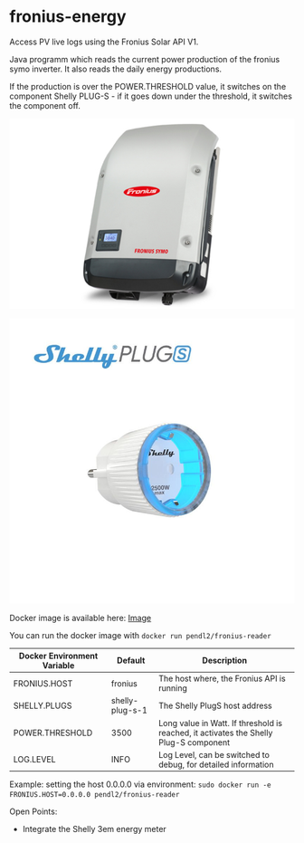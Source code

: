 # fronius-energy

Access PV live logs using the Fronius Solar API V1.

Java programm which reads the current power production of the fronius symo inverter. It also reads the daily energy productions.

If the production is over the POWER.THRESHOLD value, it switches on the component Shelly PLUG-S - if it goes down under the threshold, it switches the component off.

![Fonius Inverter](symo.jpg)

![Shelly Plug-S](shelly-plug-s.jpg)

Docker image is available here: [Image](https://hub.docker.com/repository/docker/pendl2/fronius-reader)

You can run the docker image with `docker run pendl2/fronius-reader`

Docker Environment Variable | Default | Description 
------------ | ------------- | ------------- 
FRONIUS.HOST | fronius | The host where, the Fronius API is running 
SHELLY.PLUGS | shelly-plug-s-1 | The Shelly PlugS host address 
POWER.THRESHOLD | 3500 | Long value in Watt. If threshold is reached, it activates the Shelly Plug-S component
LOG.LEVEL | INFO | Log Level, can be switched to debug, for detailed information

Example:
setting the host 0.0.0.0 via environment: `sudo docker run -e FRONIUS.HOST=0.0.0.0 pendl2/fronius-reader`

Open Points:

* Integrate the Shelly 3em energy meter
